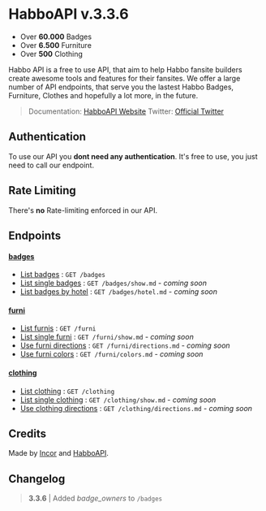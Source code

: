 # HabboAPI v.3.3.6

- Over **60.000** Badges
- Over **6.500** Furniture
- Over **500** Clothing

Habbo API is a free to use API, that aim to help Habbo fansite builders create awesome tools and features for their fansites. We offer a large number of API endpoints, that serve you the lastest Habbo Badges, Furniture, Clothes and hopefully a lot more, in the future.

> Documentation: [HabboAPI Website](https://habboapi.net/)
> Twitter: [Official Twitter](https://twitter.com/habboapi)

## Authentication
To use our API you **dont need any authentication**. It's free to use, you just need to call our endpoint.

## Rate Limiting
There's **no** Rate-limiting enforced in our API.

## Endpoints
#### [badges](badges/README.md)
- [List badges](badges/get.md) : `GET /badges`
- [List single badges](badges/show.md) : `GET /badges/show.md` - _coming soon_
- [List badges by hotel](badges/hotel.md) : `GET /badges/hotel.md` - _coming soon_

#### [furni](furni/README.md)
- [List furnis](furni/get.md) : `GET /furni`
- [List single furni](furni/show.md) : `GET /furni/show.md` - _coming soon_
- [Use furni directions](furni/directions.md) : `GET /furni/directions.md` - _coming soon_
- [Use furni colors](furni/colors.md) : `GET /furni/colors.md` - _coming soon_

#### [clothing](clothing/README.md)
- [List clothing](clothing/get.md) : `GET /clothing`
- [List single clothing](clothing/show.md) : `GET /clothing/show.md` - _coming soon_
- [Use clothing directions](clothing/directions.md) : `GET /clothing/directions.md` - _coming soon_

## Credits
Made by [Incor](https://github.com/inctor) and [HabboAPI](https://github.com/habboapi).

## Changelog
> **3.3.6** | Added _badge_owners_ to `/badges`
